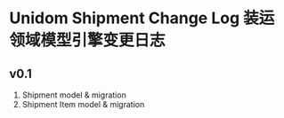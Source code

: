 # Unidom Shipment Change Log 装运领域模型引擎变更日志

## v0.1
1. Shipment model & migration
2. Shipment Item model & migration
